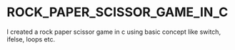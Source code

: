 # ROCK_PAPER_SCISSOR_GAME_IN_C
I created a rock paper scissor game in c using basic concept like switch, ifelse, loops etc.
